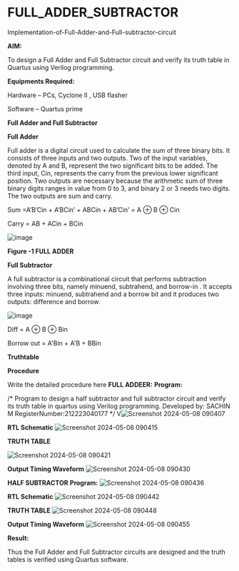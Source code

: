 # FULL_ADDER_SUBTRACTOR

Implementation-of-Full-Adder-and-Full-subtractor-circuit

**AIM:**

To design a Full Adder and Full Subtractor circuit and verify its truth table in Quartus using Verilog programming.

**Equipments Required:**

Hardware – PCs, Cyclone II , USB flasher

Software – Quartus prime

**Full Adder and Full Subtractor**

**Full Adder**

Full adder is a digital circuit used to calculate the sum of three binary bits. It consists of three inputs and two outputs. Two of the input variables, denoted by A and B, represent the two significant bits to be added. The third input, Cin, represents the carry from the previous lower significant position. Two outputs are necessary because the arithmetic sum of three binary digits ranges in value from 0 to 3, and binary 2 or 3 needs two digits. The two outputs are sum and carry.

Sum =A’B’Cin + A’BCin’ + ABCin + AB’Cin’ = A ⊕ B ⊕ Cin 

Carry = AB + ACin + BCin

![image](https://github.com/naavaneetha/FULL_ADDER_SUBTRACTOR/assets/154305477/0f30ba51-5ffb-4198-845f-18e054f675e7)

**Figure -1 FULL ADDER**

**Full Subtractor**

A full subtractor is a combinational circuit that performs subtraction involving three bits, namely minuend, subtrahend, and borrow-in . It accepts three inputs: minuend, subtrahend and a borrow bit and it produces two outputs: difference and borrow.

![image](https://github.com/naavaneetha/FULL_ADDER_SUBTRACTOR/assets/154305477/02b24f51-ab51-4304-9ad6-7b81ffc1ead5)

Diff = A ⊕ B ⊕ Bin 

Borrow out = A'Bin + A'B + BBin

**Truthtable**

**Procedure**

Write the detailed procedure here
**FULL ADDEER:**
**Program:**

/* Program to design a half subtractor and full subtractor circuit and verify its truth table in quartus using Verilog programming. Developed by: SACHIN M  RegisterNumber:212223040177
*/
V![Screenshot 2024-05-08 090407](https://github.com/Sachin-0305/FULL_ADDER_SUBTRACTOR/assets/149985717/0b890d7c-d126-4cc4-8db9-2c85db148282)

**RTL Schematic**
![Screenshot 2024-05-08 090415](https://github.com/Sachin-0305/FULL_ADDER_SUBTRACTOR/assets/149985717/689802ea-53f2-4322-be34-8cae4974cba7)


**TRUTH TABLE**

![Screenshot 2024-05-08 090421](https://github.com/Sachin-0305/FULL_ADDER_SUBTRACTOR/assets/149985717/01128dfd-09a0-489c-89b5-189671d00441)

**Output Timing Waveform**
![Screenshot 2024-05-08 090430](https://github.com/Sachin-0305/FULL_ADDER_SUBTRACTOR/assets/149985717/fd1c6952-ef75-46a5-83e7-49db5916e825)


**HALF SUBTRACTOR**
**Program:**
![Screenshot 2024-05-08 090436](https://github.com/Sachin-0305/FULL_ADDER_SUBTRACTOR/assets/149985717/ea14177d-75fd-4c01-aad4-0a6099800e07)

**RTL Schematic**
![Screenshot 2024-05-08 090442](https://github.com/Sachin-0305/FULL_ADDER_SUBTRACTOR/assets/149985717/0081d15a-7ebb-4f1b-bc04-3ee3d73a9656)

**TRUTH TABLE**
![Screenshot 2024-05-08 090448](https://github.com/Sachin-0305/FULL_ADDER_SUBTRACTOR/assets/149985717/b1d1a44e-f926-4c7f-a88d-9f6b89b6f9ef)


**Output Timing Waveform**
![Screenshot 2024-05-08 090455](https://github.com/Sachin-0305/FULL_ADDER_SUBTRACTOR/assets/149985717/6e2d15b4-1168-415e-8a66-ad36d830e4c6)

**Result:**

Thus the Full Adder and Full Subtractor circuits are designed and the truth tables is verified using Quartus software.



